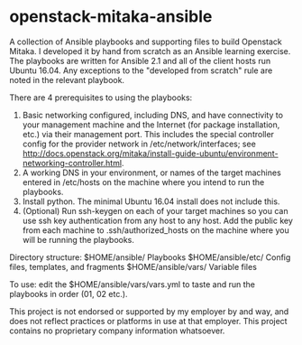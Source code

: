 # openstack-mitaka-ansible

A collection of Ansible playbooks and supporting files to build Openstack Mitaka. I developed it by hand from scratch as an Ansible learning exercise. The playbooks are written for Ansible 2.1 and all of the client hosts run Ubuntu 16.04. Any exceptions to the "developed from scratch" rule are noted in the relevant playbook.

There are 4 prerequisites to using the playbooks:
1) Basic networking configured, including DNS, and have connectivity to your management machine and the Internet (for package installation, etc.) via their management port. This includes the special controller config for the provider network in /etc/network/interfaces; see http://docs.openstack.org/mitaka/install-guide-ubuntu/environment-networking-controller.html.
2) A working DNS in your environment, or names of the target machines entered in /etc/hosts on the machine where you intend to run the playbooks.
3) Install python. The minimal Ubuntu 16.04 install does not include this.
4) (Optional) Run ssh-keygen on each of your target machines so you can use ssh key authentication from any host to any host. Add the public key from each machine to .ssh/authorized_hosts on the machine where you will be running the playbooks.

Directory structure:
$HOME/ansible/ Playbooks
$HOME/ansible/etc/ Config files, templates, and fragments
$HOME/ansible/vars/ Variable files

To use: edit the $HOME/ansible/vars/vars.yml to taste and run the playbooks in order (01, 02 etc.).

This project is not endorsed or supported by my employer by and way, and does not reflect practices or platforms in use at that employer. This project contains no proprietary company information whatsoever.
